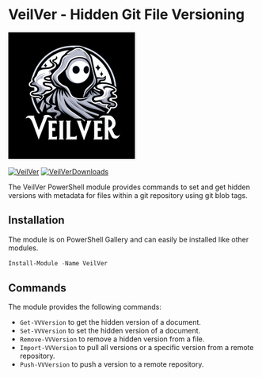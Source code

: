 # VeilVer - Hidden Git File Versioning

<img src="./images/VeilVer.png" width="256">

[![VeilVer]][VeilVerGallery] [![VeilVerDownloads]][VeilVerGallery]

The VeilVer PowerShell module provides commands to set and get hidden versions with metadata for files within a git repository using git blob tags.

## Installation

The module is on PowerShell Gallery and can easily be installed like other modules.

```powershell
Install-Module -Name VeilVer
```

## Commands

The module provides the following commands:

- `Get-VVVersion` to get the hidden version of a document.
- `Set-VVVersion` to set the hidden version of a document.
- `Remove-VVVersion` to remove a hidden version from a file.
- `Import-VVVersion` to pull all versions or a specific version from a remote repository.
- `Push-VVVersion` to push a version to a remote repository.

<!-- References -->
[VeilVerDownloads]: https://img.shields.io/powershellgallery/dt/VeilVer
[VeilVerGallery]: https://www.powershellgallery.com/packages/VeilVer/
[VeilVer]: https://img.shields.io/powershellgallery/v/VeilVer?label=VeilVer
